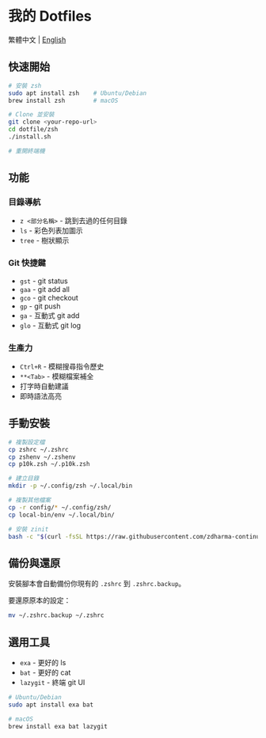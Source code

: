 # 我的 Dotfiles

繁體中文 | [English](./README.md)

## 快速開始

```bash
# 安裝 zsh
sudo apt install zsh    # Ubuntu/Debian
brew install zsh        # macOS

# Clone 並安裝
git clone <your-repo-url>
cd dotfile/zsh
./install.sh

# 重開終端機
```

## 功能

### 目錄導航
- `z <部分名稱>` - 跳到去過的任何目錄
- `ls` - 彩色列表加圖示
- `tree` - 樹狀顯示

### Git 快捷鍵
- `gst` - git status
- `gaa` - git add all
- `gco` - git checkout
- `gp` - git push
- `ga` - 互動式 git add
- `glo` - 互動式 git log

### 生產力
- `Ctrl+R` - 模糊搜尋指令歷史
- `**<Tab>` - 模糊檔案補全
- 打字時自動建議
- 即時語法高亮

## 手動安裝

```bash
# 複製設定檔
cp zshrc ~/.zshrc
cp zshenv ~/.zshenv
cp p10k.zsh ~/.p10k.zsh

# 建立目錄
mkdir -p ~/.config/zsh ~/.local/bin

# 複製其他檔案
cp -r config/* ~/.config/zsh/
cp local-bin/env ~/.local/bin/

# 安裝 zinit
bash -c "$(curl -fsSL https://raw.githubusercontent.com/zdharma-continuum/zinit/HEAD/scripts/install.sh)"
```

## 備份與還原

安裝腳本會自動備份你現有的 `.zshrc` 到 `.zshrc.backup`。

要還原原本的設定：
```bash
mv ~/.zshrc.backup ~/.zshrc
```

## 選用工具

- `exa` - 更好的 ls
- `bat` - 更好的 cat
- `lazygit` - 終端 git UI

```bash
# Ubuntu/Debian
sudo apt install exa bat

# macOS
brew install exa bat lazygit
```